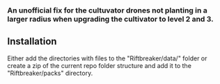 ### An unofficial fix for the cultuvator drones not planting in a larger radius when upgrading the cultivator to level 2 and 3.

## Installation

Either add the directories with files to the "Riftbreaker/data/" folder or create a zip of the current repo folder structure and add it to the "Riftbreaker/packs" directory.
